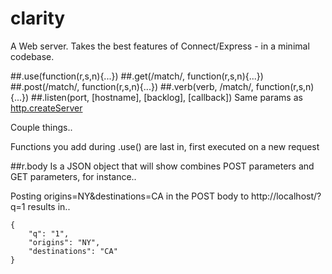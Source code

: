 clarity
=======

A Web server. Takes the best features of Connect/Express - in a minimal codebase.

##.use(function(r,s,n){...})
##.get(/match/, function(r,s,n){...})
##.post(/match/, function(r,s,n){...})
##.verb(verb, /match/, function(r,s,n){...})
##.listen(port, [hostname], [backlog], [callback]) 
Same params as <a href='http://nodejs.org/api/http.html#http_server_listen_port_hostname_backlog_callback'>http.createServer</a>

Couple things..

Functions you add during .use() are last in, first executed on a new request

##r.body 
Is a JSON object that will show combines POST parameters and GET parameters, for instance..

Posting origins=NY&destinations=CA in the POST body to http://localhost/?q=1 results in..

````
{
	"q": "1",
	"origins": "NY",
	"destinations": "CA"
}
````